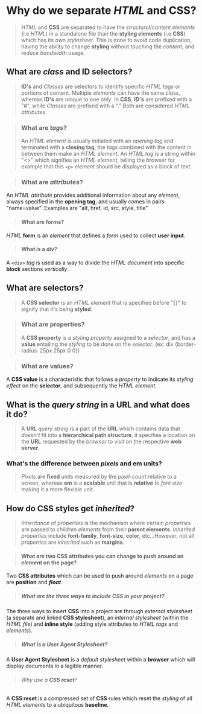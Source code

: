 # Why do we separate _HTML_ and **CSS**?
>_HTML_ and **CSS** are separated to have the _structural/content elements_ (i.e _HTML_) in a standalone file than the **styling elements** (i.e **CSS**) which has its own _stylesheet_. This is done to avoid code duplication, having the ability to change **styling** without touching the _content_, and _reduce bandwidth_ usage.

## What are _class_ and **ID** selectors?
>**ID's** and _Classes_ are selectors to identify specific _HTML tags_ or portions of content. Multiple _elements_ can have the same _class_, whereas **ID's** are unique to one _only_. In **CSS**, **ID's** are prefixed with a "#", while _Classes_ are prefixed with a "." Both are considered _HTML attributes_.

>### What are _tags_?
>An _HTML element_ is usually initiated with an _opening tag_ and terminated with a **closing tag**, the _tags_ combined with the content in between them make an _HTML element_. An _HTML tag_ is a string within "<>" which signifies an _HTML element_, telling the _browser_ for example that this ````<p>```` _element_ should be displayed as a block of _text_.

>### What are _attributes_?
An _HTML attribute_ provides additional information about any _element_, always specified in the **opening tag**, and usually comes in pairs "name=value". Examples are "alt, href, id, src, style, title"

>#### What are **forms**?
_HTML_ **form** is an _element_ that defines a _form_ used to collect **user input**.

>#### What is a _div_?
A ````<div>```` _tag_ is used as a way to divide the _HTML document_ into specific **block** sections _vertically_.

## What are **selectors**?
>A **CSS selector** is an _HTML element_ that is specified before "{}" to signify that it's being **styled**.

>### What are **properties**?
>A **CSS property** is a _styling property_ assigned to a _selector_, and has a **value** entailing the _styling_ to be done on the _selector_. (ex: div {border-radius: 25px 25px 0 0})

>### What are **values**?
A **CSS value** is a characteristic that follows a _property_ to indicate its _styling effect_ on the **selector**, and subsequently the _HTML element_.

## What is the _query string_ in a **URL** and what does it do?
>A **URL** _query string_ is a part of the **URL** which contains data that _doesn't_ fit into a **hierarchical path structure**, it specifies a location on the **URL** requested by the _browser_ to visit on the respective **web server**.

### What's the difference between _pixels_ and **em** units?
>_Pixels_ are **fixed** units measured by the _pixel-count_ relative to a screen, whereas **em** is a **scalable** unit that is **relative** to _font size_ making it a more flexible unit.

## How do **CSS styles** get _inherited_?
>_Inheritance_ of _properties_ is the mechanism where certain _properties_ are passed to _children elements_ from their **parent elements**. _Inherited properties_ include **font-family**, **font-size**, **color**, etc...However, not all _properties_ are _inherited_ such as **margins**.

>#### What are two **CSS attributes** you can change to push around an _element_ on the page?
Two **CSS attributes** which can be used to push around _elements_ on a page are **position** and **_float_**.

>##### What are the three ways to include **CSS** in your project?
The three ways to insert **CSS** into a project are through _external stylesheet_ (a separate and linked **CSS stylesheet**), an _internal stylesheet_ (within the _HTML file_) and **inline style** (adding style attributes to _HTML tags_ and _elements_).

>##### What is a **User Agent Stylesheet**?
A **User Agent Stylesheet** is a _default stylesheet_ within a **browser** which will display documents in a legible manner.

>###### Why use a **CSS reset**?
A **CSS reset** is a compressed set of **CSS** rules which reset the _styling_ of all _HTML elements_ to a ubiquitous **baseline**.

